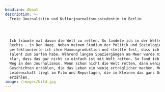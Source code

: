 ```yaml
---
headline: About
description: >-
  Freie Journalistin und Kulturjournalismusstudentin in Berlin




  Ich träumte mal davon die Welt zu retten. So landete ich in der Weltstadt des
  Rechts - in Den Haag. Neben meinem Studium der Politik und Soziologie
  perfektionierte ich ihre Hummusproduktion und stellte fest, dass ich kein
  Talent zum Surfen habe. Während langen Spaziergängen am Meer wurde mir auch
  klar, dass das gar nicht so einfach ist mit Welt retten. So fand ich meinen
  Weg in den Journalismus. Wenn schon nicht die Welt retten, dann wenigstens
  Geschichten erzählen, die das Leben ein wenig erträglicher machen. Meine
  Leidenschaft liegt im Film und Reportagen, die im Kleinen das ganz Große
  erzählen.
image: /images/bild.jpg
---
```



